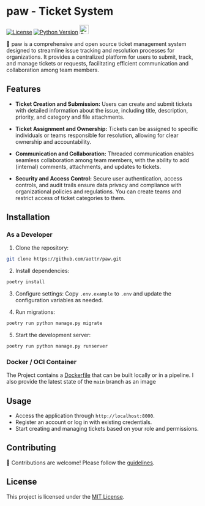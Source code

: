 # paw - Ticket System

[![License](https://img.shields.io/badge/license-MIT-blue.svg)](LICENSE)
[![Python Version](https://img.shields.io/badge/python-3.12-blue.svg)](https://www.python.org/downloads/release/python-3120/)
<a href='https://ko-fi.com/alexottr' target='_blank'><img height='35' style='border:0px;height:24px;' src='https://az743702.vo.msecnd.net/cdn/kofi3.png?v=0' border='0' alt='Buy Me a Coffee at ko-fi.com'></a>

🚀 paw is a comprehensive and open source ticket management system designed to streamline issue tracking and resolution processes for organizations. It provides a centralized platform for users to submit, track, and manage tickets or requests, facilitating efficient communication and collaboration among team members.

## Features

- **Ticket Creation and Submission:** Users can create and submit tickets with detailed information about the issue, including title, description, priority, and category and file attachments.

- **Ticket Assignment and Ownership:** Tickets can be assigned to specific individuals or teams responsible for resolution, allowing for clear ownership and accountability.

- **Communication and Collaboration:** Threaded communication enables seamless collaboration among team members, with the ability to add (internal) comments, attachments, and updates to tickets.

- **Security and Access Control:** Secure user authentication, access controls, and audit trails ensure data privacy and compliance with organizational policies and regulations. You can create teams and restrict access of ticket categories to them.

## Installation

### As a Developer

1. Clone the repository:

```bash
git clone https://github.com/aottr/paw.git
```

2. Install dependencies:

```bash
poetry install
```

3. Configure settings:
   Copy `.env.example` to `.env` and update the configuration variables as needed.

4. Run migrations:

```bash
poetry run python manage.py migrate
```

5. Start the development server:

```bash
poetry run python manage.py runserver
```

### Docker / OCI Container

The Project contains a [Dockerfile](Dockerfile) that can be built locally or in a pipeline. I also provide the latest state of the `main` branch as an image

## Usage

- Access the application through `http://localhost:8000`.
- Register an account or log in with existing credentials.
- Start creating and managing tickets based on your role and permissions.

## Contributing

🙌 Contributions are welcome! Please follow the [guidelines](CONTRIBUTING.md).

## License

This project is licensed under the [MIT License](LICENSE).
